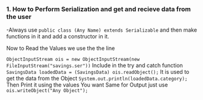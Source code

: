 ### 1. How to Perform Serialization and get and recieve data from the user
-Always use `public class (Any Name) extends Serializable` and then make functions in it and add a constructor in it.

Now to Read the Values we use the the line

`ObjectInputStream ois = new ObjectInputStream(new FileInputStream("savings.ser"))` Include in the try and catch function
`SavingsData loadedData = (SavingsData) ois.readObject();` It is used to get the data from the Object 
`System.out.println(loadedData.category);` Then Print it using the values You want
Same for Output just use `ois.writeObject("Any Object");`
        
